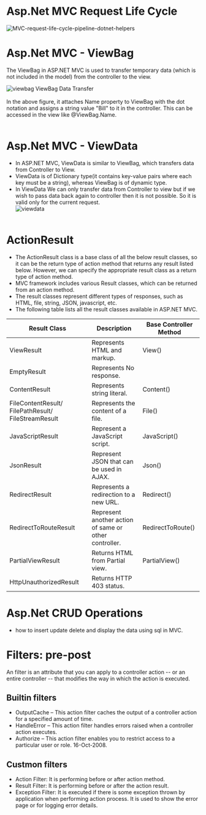   # Asp.Net MVC Request Life Cycle
![MVC-request-life-cycle-pipeline-dotnet-helpers](https://user-images.githubusercontent.com/74582120/133243492-cd014ee6-c5ba-4f58-bc14-2b622b81d6a6.jpg)


# Asp.Net MVC - ViewBag
The ViewBag in ASP.NET MVC is used to transfer temporary data (which is not included in the model) from the controller to the view.<br />

![viewbag](https://user-images.githubusercontent.com/74582120/132456022-adc74cf2-6d9d-422e-839d-6eea07893d89.png)
ViewBag Data Transfer<br/><br />
In the above figure, it attaches Name property to ViewBag with the dot notation and assigns a string value "Bill" to it in the controller. This can be accessed in the view like @ViewBag.Name.<br/><br>

# Asp.Net MVC - ViewData
* In ASP.NET MVC, ViewData is similar to ViewBag, which transfers data from Controller to View.
* ViewData is of Dictionary type(it contains key-value pairs where each key must be a string), whereas ViewBag is of dynamic type. 
* In ViewData We can only transfer data from Controller to view but if we wish to pass data back again to controller then it is not possible. So it is valid only for the current request.<br>
![viewdata](https://user-images.githubusercontent.com/74582120/132458567-943e845b-afbb-4321-ab41-367519272790.png)
<br/><br>
# ActionResult
* The ActionResult class is a base class of all the below result classes, so it can be the return type of action method that returns any result listed below. However, we can specify the appropriate result class as a return type of action method.
* MVC framework includes various Result classes, which can be returned from an action method.
* The result classes represent different types of responses, such as HTML, file, string, JSON, javascript, etc. 
* The following table lists all the result classes available in ASP.NET MVC.

| Result Class                                        | Description                                           | Base Controller Method |
|-----------------------------------------------------|-------------------------------------------------------|------------------------|
| ViewResult                                          | Represents HTML and markup.                           | View()                 |
| EmptyResult                                         | Represents No response.                               |                        |
| ContentResult                                       | Represents string literal.                            | Content()              |
| FileContentResult/ FilePathResult/ FileStreamResult | Represents the content of a file.                     | File()                 |
| JavaScriptResult                                    | Represent a JavaScript script.                        | JavaScript()           |
| JsonResult                                          | Represent JSON that can be used in AJAX.              | Json()                 |
| RedirectResult                                      | Represents a redirection to a new URL.                | Redirect()             |
| RedirectToRouteResult                               | Represent another action of same or other controller. | RedirectToRoute()      |
| PartialViewResult                                   | Returns HTML from Partial view.                       | PartialView()          |
| HttpUnauthorizedResult                              | Returns HTTP 403 status.                              |                        |

# Asp.Net CRUD Operations
* how to insert update delete and display the data using sql in MVC.
# Filters: pre-post
An filter is an attribute that you can apply to a controller action -- or an entire controller -- that modifies the way in which the action is executed. 

## Builtin filters
* OutputCache – This action filter caches the output of a controller action for a specified amount of time.
* HandleError – This action filter handles errors raised when a controller action executes.
* Authorize – This action filter enables you to restrict access to a particular user or role.
    16-Oct-2008.
## Custmon filters
* Action Filter: It is performing before or after action method.
* Result Filter: It is performing before or after the action result.
* Exception Filter: It is executed if there is some exception thrown by application when performing action process. It is used to show the error page or for logging error details.
